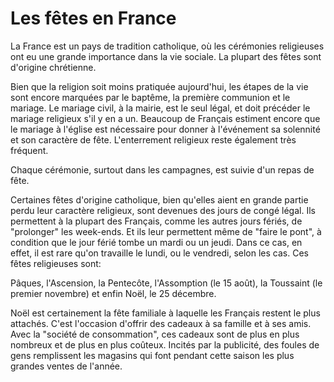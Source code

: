 # Les fêtes en France

La France est un pays de tradition catholique, où les
cérémonies religieuses ont eu une grande importance dans
la vie sociale. La plupart des fêtes sont d'origine chrétienne.

Bien que la religion soit moins pratiquée aujourd'hui,
les étapes de la vie sont encore marquées par le baptême,
la première communion et le mariage.
Le mariage civil, à la mairie, est le seul légal, et doit
précéder le mariage religieux s'il y en a un. Beaucoup
de Français estiment encore que le mariage à l'église est
nécessaire pour donner à l'événement sa solennité et
son caractère de fête. L'enterrement religieux reste également
très fréquent.

Chaque cérémonie, surtout dans les campagnes, est suivie d'un
repas de fête.

Certaines fêtes d'origine catholique, bien qu'elles aient en
grande partie perdu leur caractère religieux, sont devenues
des jours de congé légal. Ils permettent à la plupart
des Français, comme les autres jours fériés, de "prolonger"
les week-ends. Et ils leur permettent même de "faire le pont",
à condition que le jour férié tombe un mardi ou un jeudi.
Dans ce cas, en effet, il est rare qu'on travaille le lundi,
ou le vendredi, selon les cas. Ces fêtes religieuses sont:

Pâques, l'Ascension, la Pentecôte, l'Assomption (le 15 août),
la Toussaint (le premier novembre) et enfin Noël, le 25 décembre.

Noël est certainement la fête familiale à laquelle les Français
restent le plus attachés. C'est l'occasion d'offrir des cadeaux
à sa famille et à ses amis. Avec la "société de consommation",
ces cadeaux sont de plus en plus nombreux et de plus en plus coûteux.
Incités par la publicité, des foules de gens remplissent
les magasins qui font pendant cette saison les plus grandes ventes de
l'année.
